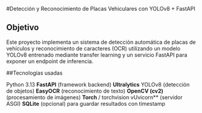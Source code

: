 #Detección y Reconocimiento de Placas Vehiculares con YOLOv8 + FastAPI
## Objetivo

Este proyecto implementa un sistema de detección automática de placas de vehículos y reconocimiento de caracteres (OCR) utilizando un modelo YOLOv8 entrenado mediante transfer learning y un servicio FastAPI para exponer un endpoint de inferencia.

##Tecnologías usadas

Python 3.13
**FastAPI** (framework backend)
**Ultralytics** YOLOv8 (detección de objetos)
**EasyOCR** (reconocimiento de texto)
**OpenCV (cv2)** (procesamiento de imágenes)
**Torch** / torchvision
vUvicorn** (servidor ASGI)
**SQLite** (opcional) para guardar resultados con timestamp
